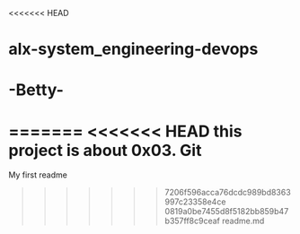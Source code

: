 <<<<<<< HEAD

# alx-system_engineering-devops
# -Betty-
=======
<<<<<<< HEAD
 this project is about 0x03. Git
=======
My first readme
>>>>>>> 7206f596acca76dcdc989bd8363997c23358e4ce
>>>>>>> 0819a0be7455d8f5182bb859b47b357ff8c9ceaf
readme.md

